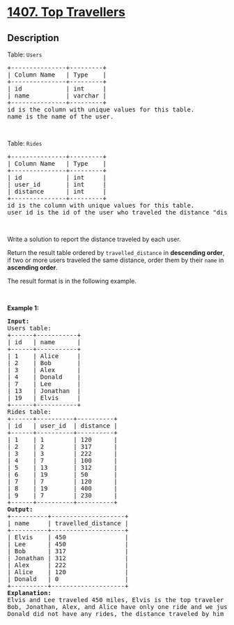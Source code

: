 # [1407. Top Travellers](https://leetcode.com/problems/top-travellers)

## Description

<p>Table: <code>Users</code></p>

<pre>+---------------+---------+
| Column Name   | Type    |
+---------------+---------+
| id            | int     |
| name          | varchar |
+---------------+---------+
id is the column with unique values for this table.
name is the name of the user.
</pre>

<p>&nbsp;</p>

<p>Table: <code>Rides</code></p>

<pre>+---------------+---------+
| Column Name   | Type    |
+---------------+---------+
| id            | int     |
| user_id       | int     |
| distance      | int     |
+---------------+---------+
id is the column with unique values for this table.
user_id is the id of the user who traveled the distance "distance".
</pre>

<p>&nbsp;</p>

<p>Write a solution&nbsp;to report the distance traveled by each user.</p>

<p>Return the result table ordered by <code>travelled_distance</code> in <strong>descending order</strong>, if two or more users traveled the same distance, order them by their <code>name</code> in <strong>ascending order</strong>.</p>

<p>The&nbsp;result format is in the following example.</p>

<p>&nbsp;</p>
<p><strong class="example">Example 1:</strong></p>

<pre><strong>Input:</strong> 
Users table:
+------+-----------+
| id   | name      |
+------+-----------+
| 1    | Alice     |
| 2    | Bob       |
| 3    | Alex      |
| 4    | Donald    |
| 7    | Lee       |
| 13   | Jonathan  |
| 19   | Elvis     |
+------+-----------+
Rides table:
+------+----------+----------+
| id   | user_id  | distance |
+------+----------+----------+
| 1    | 1        | 120      |
| 2    | 2        | 317      |
| 3    | 3        | 222      |
| 4    | 7        | 100      |
| 5    | 13       | 312      |
| 6    | 19       | 50       |
| 7    | 7        | 120      |
| 8    | 19       | 400      |
| 9    | 7        | 230      |
+------+----------+----------+
<strong>Output:</strong> 
+----------+--------------------+
| name     | travelled_distance |
+----------+--------------------+
| Elvis    | 450                |
| Lee      | 450                |
| Bob      | 317                |
| Jonathan | 312                |
| Alex     | 222                |
| Alice    | 120                |
| Donald   | 0                  |
+----------+--------------------+
<strong>Explanation:</strong> 
Elvis and Lee traveled 450 miles, Elvis is the top traveler as his name is alphabetically smaller than Lee.
Bob, Jonathan, Alex, and Alice have only one ride and we just order them by the total distances of the ride.
Donald did not have any rides, the distance traveled by him is 0.
</pre>

